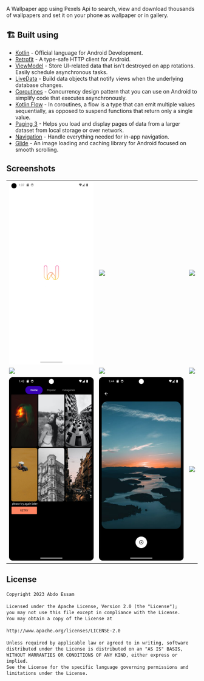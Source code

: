 A Wallpaper app using Pexels Api to search, view and download thousands of wallpapers and set it on your phone as wallpaper or in gallery.

## 🏗️ Built using

- [Kotlin](https://kotlinlang.org/) - Official language for Android Development.
- [Retrofit](https://square.github.io/retrofit/) - A type-safe HTTP client for Android.
- [ViewModel](https://developer.android.com/topic/libraries/architecture/viewmodel) - Store UI-related data that isn't destroyed on app rotations. Easily schedule asynchronous tasks.
- [LiveData](https://developer.android.com/topic/libraries/architecture/livedata) - Build data objects that notify views when the underlying database changes.
- [Coroutines](https://developer.android.com/kotlin/coroutines) - Concurrency design pattern that you can use on Android to simplify code that executes asynchronously.
- [Kotlin Flow](https://developer.android.com/kotlin/flow) - In coroutines, a flow is a type that can emit multiple values sequentially, as opposed to suspend functions that return only a single value.
- [Paging 3](https://developer.android.com/topic/libraries/architecture/paging/v3-overview) - Helps you load and display pages of data from a larger dataset from local storage or over network.
- [Navigation](https://developer.android.com/guide/navigation/) - Handle everything needed for in-app navigation.
- [Glide](https://bumptech.github.io/glide/) - An image loading and caching library for Android focused on smooth scrolling.


## Screenshots
<table>
  <tr>
    <td><img src="https://github.com/abdo-essam/Wallpapers/blob/master/screenshots/SplashScreen.png" width="250"></td>
    <td><img src="https://github.com/abdo-essam/Wallpapers/blob/master/screenshots/HomeScreen.png" width="250"></td>
    <td><img src="https://github.com/abdo-essam/Wallpapers/blob/master/screenshots/PopularScreen.png" width="250"></td>
  </tr>
  <tr>
    <td><img src="https://github.com/abdo-essam/Wallpapers/blob/master/screenshots/CategoriesScreen.png" width="250"></td>
    <td><img src="https://github.com/abdo-essam/Wallpapers/blob/master/screenshots/CarsCategoryScreen.png" width="250"></td>
    <td><img src="https://github.com/abdo-essam/Wallpapers/blob/master/screenshots/StreetCategoryScreen.png" width="250"></td>
  </tr>
    <tr>
    <td><img src="https://github.com/abdo-essam/Wallpapers/blob/master/screenshots/LoadingState.png" width="250"></td>
    <td><img src="https://github.com/abdo-essam/Wallpapers/blob/master/screenshots/DownloadScreen.png" width="250"></td>
    <td><img src="https://github.com/abdo-essam/Wallpapers/blob/master/screenshots/DownloadBottomSheet.png" width="250"></td>
  </tr>
</table>



  ## License

    Copyright 2023 Abdo Essam

    Licensed under the Apache License, Version 2.0 (the "License");
    you may not use this file except in compliance with the License.
    You may obtain a copy of the License at

    http://www.apache.org/licenses/LICENSE-2.0

    Unless required by applicable law or agreed to in writing, software
    distributed under the License is distributed on an "AS IS" BASIS,
    WITHOUT WARRANTIES OR CONDITIONS OF ANY KIND, either express or implied.
    See the License for the specific language governing permissions and
    limitations under the License.


